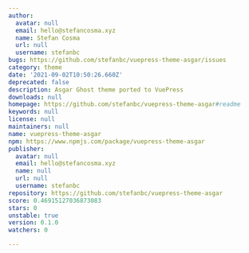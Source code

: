 ```yaml
---
author:
  avatar: null
  email: hello@stefancosma.xyz
  name: Stefan Cosma
  url: null
  username: stefanbc
bugs: https://github.com/stefanbc/vuepress-theme-asgar/issues
category: theme
date: '2021-09-02T10:50:26.660Z'
deprecated: false
description: Asgar Ghost theme ported to VuePress
downloads: null
homepage: https://github.com/stefanbc/vuepress-theme-asgar#readme
keywords: null
license: null
maintainers: null
name: vuepress-theme-asgar
npm: https://www.npmjs.com/package/vuepress-theme-asgar
publisher:
  avatar: null
  email: hello@stefancosma.xyz
  name: null
  url: null
  username: stefanbc
repository: https://github.com/stefanbc/vuepress-theme-asgar
score: 0.46915127036873083
stars: 0
unstable: true
version: 0.1.0
watchers: 0

---
```


